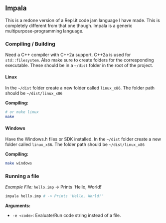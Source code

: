 ## Impala

This is a redone version of a Repl.it code jam language I have made. This is completely different from that one though.
Impala is a generic multipurpose-programming language.

### Compiling / Building

Need a C++ compiler with C++2a support. C++2a is used for `std::filesystem`.
Also make sure to create folders for the corresponding executable.
These should be in a `~/dist` folder in the root of the project.

#### Linux
In the `~/dist` folder create a new folder called `linux_x86`. The folder path should be `~/dist/linux_x86`

**Compiling:**
```bash
# or make linux
make
```

#### Windows
Have the Windows.h files or SDK installed.
In the `~/dist` folder create a new folder called `linux_x86`. The folder path should be `~/dist/linux_x86`

**Compiling:**
```bash
make windows
```

### Running a file
*Example File:* `hello.imp` -> Prints 'Hello, World!'
```bash
impala hello.imp # -> Prints 'Hello, World!'
```

**Arguments:**
- `-e <code>`: Evaluate/Run code string instead of a file.